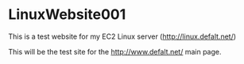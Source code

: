 # LinuxWebsite001
This is a test website for my EC2 Linux server (http://linux.defalt.net/)

This will be the test site for the http://www.defalt.net/ main page.
